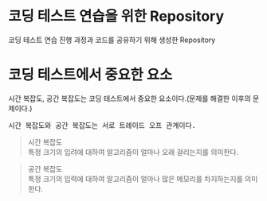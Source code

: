 코딩 테스트 연습을 위한 Repository
=============================
코딩 테스트 연습 진행 과정과 코드를 공유하기 위해 생성한 Repository

# 코딩 테스트에서 중요한 요소
시간 복잡도, 공간 복잡도는 코딩 테스트에서 중요한 요소이다.(문제를 해결한 이후의 문제이다.)
<pre>
시간 복잡도와 공간 복잡도는 서로 트레이드 오프 관계이다.
</pre>

> 시간 복잡도 <br/>
> 특정 크기의 입려에 대하여 알고리즘이 얼마나 오래 걸리는지를 의미한다. 

> 공간 복잡도 <br/>
> 특정 크기의 입력에 대하여 알고리즘이 얼마나 많은 메모리를 차지하는지를 의미한다.

